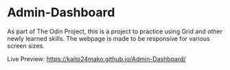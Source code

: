 # Admin-Dashboard
As part of The Odin Project, this is a project to practice using Grid and other newly learned skills.
The webpage is made to be responsive for various screen sizes. 

Live Preview: https://kaito24mako.github.io/Admin-Dashboard/
